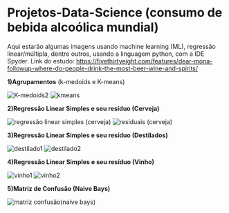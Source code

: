 # Projetos-Data-Science (consumo de bebida alcoólica mundial)
Aqui estarão algumas imagens usando machine learning (ML), regressão linear/múltipla, dentre outros, usando a linguagem python, com a IDE Spyder.
Link do estudo: https://fivethirtyeight.com/features/dear-mona-followup-where-do-people-drink-the-most-beer-wine-and-spirits/

**1)Agrupamentos** (k-medoids e K-means)

![K-medoids2](https://user-images.githubusercontent.com/48027825/64828266-01027c80-d59e-11e9-88a1-800adfcbb999.png)
![kmeans](https://user-images.githubusercontent.com/48027825/64903133-c37b1d80-d689-11e9-899d-4e7d378ce7dd.png)

**2)Regressão Linear Simples e seu resíduo (Cerveja)**

![regressão linear simples (cerveja)](https://user-images.githubusercontent.com/48027825/64828513-2cd23200-d59f-11e9-94e9-5a5b04b81540.png) 
![resíduais (cerveja)](https://user-images.githubusercontent.com/48027825/64828524-365b9a00-d59f-11e9-9af1-2dc8a93761d6.png)

**3)Regressão Linear Simples e seu resíduo (Destilados)**

![destilado1](https://user-images.githubusercontent.com/48027825/65273585-d5304b00-daf7-11e9-958c-9ec059437136.png)
![destilado2](https://user-images.githubusercontent.com/48027825/65273603-e11c0d00-daf7-11e9-9452-a8beda9eba60.png)

**4)Regressão Linear Simples e seu resíduo (Vinho)**

![vinho1](https://user-images.githubusercontent.com/48027825/65273787-5687dd80-daf8-11e9-896a-21dea613b87e.png)
![vinho2](https://user-images.githubusercontent.com/48027825/65273843-6dc6cb00-daf8-11e9-9bdf-7ac54729c4d7.png)

**5)Matriz de Confusão (Naive Bays)**

![matriz confusão(naive bays)](https://user-images.githubusercontent.com/48027825/64828534-45424c80-d59f-11e9-9d57-634fb2c50d09.png)
